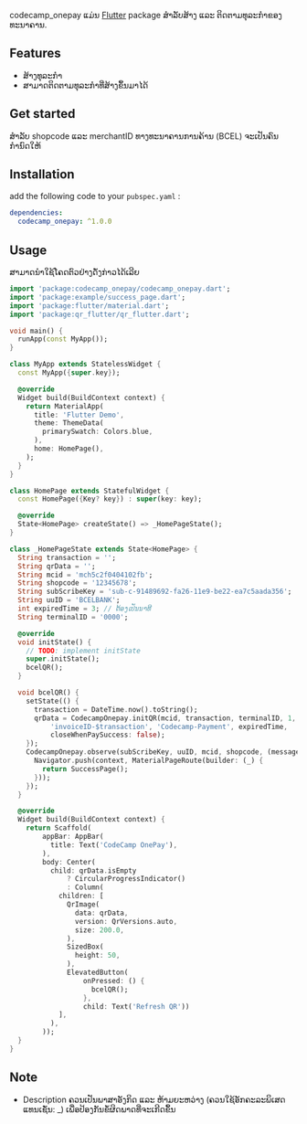 <!--
This README describes the package. If you publish this package to pub.dev,
this README's contents appear on the landing page for your package.

For information about how to write a good package README, see the guide for
[writing package pages](https://dart.dev/guides/libraries/writing-package-pages).

For general information about developing packages, see the Dart guide for
[creating packages](https://dart.dev/guides/libraries/create-library-packages)
and the Flutter guide for
[developing packages and plugins](https://flutter.dev/developing-packages).
-->
 
codecamp_onepay ແມ່ນ [Flutter](https://flutter.io) package ສຳລັບສ້າງ ແລະ ຕິດຕາມທຸລະກຳຂອງທະນາຄານ.

## Features

- ສ້າງທຸລະກຳ
- ສາມາດຕິດຕາມທຸລະກຳທີ່ສ້າງຂຶ້ນມາໄດ້


## Get started
ສຳລັບ shopcode ແລະ merchantID ທາງທະນາຄານການຄ້ານ (BCEL) ຈະເປັນຄົນກຳນົດໃຫ້


## Installation

add the following code to your `pubspec.yaml` :

```yaml
dependencies:
  codecamp_onepay: ^1.0.0
```

## Usage

ສາມາດນຳໃຊ້ໂຄດຕົວຢ່າງດັ່ງກ່າວໄດ້ເລີຍ

```dart
import 'package:codecamp_onepay/codecamp_onepay.dart';
import 'package:example/success_page.dart';
import 'package:flutter/material.dart';
import 'package:qr_flutter/qr_flutter.dart';

void main() {
  runApp(const MyApp());
}

class MyApp extends StatelessWidget {
  const MyApp({super.key});

  @override
  Widget build(BuildContext context) {
    return MaterialApp(
      title: 'Flutter Demo',
      theme: ThemeData(
        primarySwatch: Colors.blue,
      ),
      home: HomePage(),
    );
  }
}

class HomePage extends StatefulWidget {
  const HomePage({Key? key}) : super(key: key);

  @override
  State<HomePage> createState() => _HomePageState();
}

class _HomePageState extends State<HomePage> {
  String transaction = '';
  String qrData = '';
  String mcid = 'mch5c2f0404102fb';
  String shopcode = '12345678';
  String subScribeKey = 'sub-c-91489692-fa26-11e9-be22-ea7c5aada356';
  String uuID = 'BCELBANK';
  int expiredTime = 3; // ຕ້ອງເປັນນາທີ
  String terminalID = '0000';

  @override
  void initState() {
    // TODO: implement initState
    super.initState();
    bcelQR();
  }

  void bcelQR() {
    setState(() {
      transaction = DateTime.now().toString();
      qrData = CodecampOnepay.initQR(mcid, transaction, terminalID, 1,
          'invoiceID-$transaction', 'Codecamp-Payment', expiredTime,
          closeWhenPaySuccess: false);
    });
    CodecampOnepay.observe(subScribeKey, uuID, mcid, shopcode, (message) {
      Navigator.push(context, MaterialPageRoute(builder: (_) {
        return SuccessPage();
      }));
    });
  }

  @override
  Widget build(BuildContext context) {
    return Scaffold(
        appBar: AppBar(
          title: Text('CodeCamp OnePay'),
        ),
        body: Center(
          child: qrData.isEmpty
              ? CircularProgressIndicator()
              : Column(
            children: [
              QrImage(
                data: qrData,
                version: QrVersions.auto,
                size: 200.0,
              ),
              SizedBox(
                height: 50,
              ),
              ElevatedButton(
                  onPressed: () {
                    bcelQR();
                  },
                  child: Text('Refresh QR'))
            ],
          ),
        ));
  }
}

```

## Note

- Description ຄວນເປັນພາສາອັງກິດ ແລະ ຫ້າມຍະຫວ່າງ (ຄວນໃຊ້ອັກຄະລະພິເສດແທນເຊັ່ນ: _) ເພື່ອປ້ອງກັນຂໍ້ຜິດພາດທີ່ຈະເກີດຂຶ້ນ 